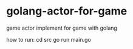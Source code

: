 # golang-actor-for-game
game actor implement for game with golang

how to run:
cd src
go run main.go